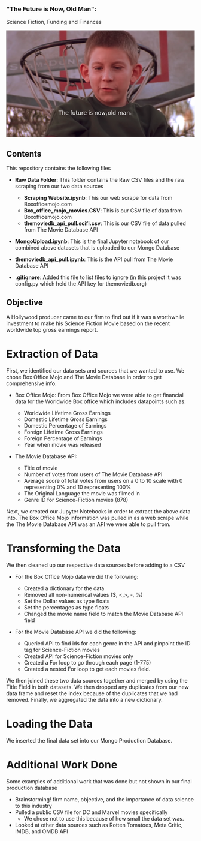 ### "The Future is Now, Old Man":
Science Fiction, Funding and Finances

<img src="https://github.com/Cabone01/the_future_is_now/blob/main/RawData/thefutureisnow.png" width="600">


## Contents
This repository contains the following files

* **Raw Data Folder**: This folder contains the Raw CSV files and the raw scraping from our two data sources
    * **Scraping Website.ipynb**: This our web scrape for data from Boxofficemojo.com
    * **Box_office_mojo_movies.CSV**: This is our CSV file of data from Boxofficemojo.com
    * **themoviedb_api_pull.scifi.csv**: This is our CSV file of data pulled from The Movie Database API

* **MongoUpload.ipynb**: This is the final Jupyter notebook of our combined above datasets that is uploaded to our Mongo Database

* **themoviedb_api_pull.ipynb**: This is the API pull from The Movie Database API

* **.gitignore**: Added this file to list files to ignore (in this project it was config.py which held the API key for themoviedb.org)

## Objective
A Hollywood producer came to our firm to find out if it was a worthwhile investment to make his Science Fiction Movie based on the recent worldwide top gross earnings report.

# Extraction of Data
First, we identified our data sets and sources that we wanted to use. We chose Box Office Mojo and The Movie Database in order to get comprehensive info.
* Box Office Mojo: From Box Office Mojo we were able to get financial data for the Worldwide Box office which includes datapoints such as:
    * Worldwide Lifetime Gross Earnings
    * Domestic Lifetime Gross Earnings
    * Domestic Percentage of Earnings
    * Foreign Lifetime Gross Earnings
    * Foreign Percentage of Earnings
    * Year when movie was released

* The Movie Database API:
    * Title of movie
    * Number of votes from users of The Movie Database API
    * Average score of total votes from users on a 0 to 10 scale with 0 representing 0% and 10 representing 100%
    * The Original Language the movie was filmed in
    * Genre ID for Science-Fiction movies (878)

Next, we created our Jupyter Notebooks in order to extract the above data into. The Box Office Mojo information was pulled in as a web scrape while the The Movie Database API was an API we were able to pull from.

# Transforming the Data
We then cleaned up our respective data sources before adding to a CSV
* For the Box Office Mojo data we did the following:
    * Created a dictionary for the data
    * Removed all non-numerical values ($, <,>, -, %)
    * Set the Dollar values as type floats
    * Set the percentages as type floats
    * Changed the movie name field to match the Movie Database API field

*  For the Movie Database API we did the following:
    * Queried API to find ids for each genre in the API and pinpoint the ID tag for Science-Fiction movies
    * Created API for Science-Fiction movies only
    * Created a For loop to go through each page (1-775)
    * Created a nested For loop to get each movies field.
        
We then joined these two data sources together and merged by using the Title Field in both datasets. We then dropped any duplicates from our new data frame and reset the index because of the duplicates that we had removed. Finally, we aggregated the data into a new dictionary.

# Loading the Data
We inserted the final data set into our Mongo Production Database.

# Additional Work Done
Some examples of additional work that was done but not shown in our final production database
* Brainstorming! firm name, objective, and the importance of data science to this industry
* Pulled a public CSV file for DC and Marvel movies specifically
    * We chose not to use this because of how small the data set was.
* Looked at other data sources such as Rotten Tomatoes, Meta Critic, IMDB, and OMDB API
    

